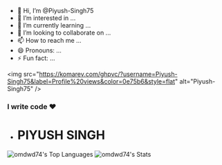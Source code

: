 - 👋 Hi, I’m @Piyush-Singh75
- 👀 I’m interested in ...
- 🌱 I’m currently learning ...
- 💞️ I’m looking to collaborate on ...
- 📫 How to reach me ...
- 😄 Pronouns: ...
- ⚡ Fun fact: ...
<p align="left"> 
 
  <img src="https://komarev.com/ghpvc/?username=Piyush-Singh75&label=Profile%20views&color=0e75b6&style=flat" alt="Piyush-Singh75" />
 
  </p>
          <h3>I write code &hearts;</h3>
- <h1>PIYUSH SINGH</h1>                    
![omdwd74's Top Languages](https://github-readme-stats.vercel.app/api/top-langs/?username=Piyush-Singh75&theme=prussian&show_icons=true&hide_border=false&layout=compact)
![omdwd74's Stats](https://github-readme-stats.vercel.app/api?username=Piyush-Singh75&theme=prussian&show_icons=true&hide_border=false&count_private=true)

<!---
Piyush-Singh75/Piyush-Singh75 is a ✨ special ✨ repository because its `README.md` (this file) appears on your GitHub profile.
You can click the Preview link to take a look at your changes.
--->

